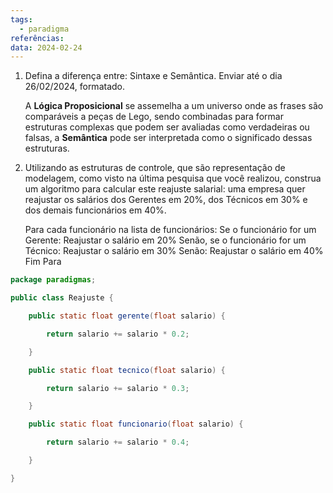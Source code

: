 ```yaml
---
tags:
  - paradigma
referências: 
data: 2024-02-24
---
```

1) Defina a diferença entre: Sintaxe e Semântica. Enviar até o dia 26/02/2024, formatado.

	A **Lógica Proposicional** se assemelha a um universo onde as frases são comparáveis a peças de Lego, sendo combinadas para formar estruturas complexas que podem ser avaliadas como verdadeiras ou falsas, a **Semântica** pode ser interpretada como o significado dessas estruturas.

2) Utilizando as estruturas de controle, que são representação de modelagem, como visto
na última pesquisa que você realizou, construa um algoritmo para calcular este reajuste
salarial: uma empresa quer reajustar os salários dos Gerentes em 20%, dos Técnicos em
30% e dos demais funcionários em 40%.

	Para cada funcionário na lista de funcionários:
    Se o funcionário for um Gerente:
        Reajustar o salário em 20%
    Senão, se o funcionário for um Técnico:
        Reajustar o salário em 30%
    Senão:
        Reajustar o salário em 40%
	Fim Para

``` Java
package paradigmas;

public class Reajuste {

    public static float gerente(float salario) {

        return salario += salario * 0.2;

    }

    public static float tecnico(float salario) {

        return salario += salario * 0.3;

    }

    public static float funcionario(float salario) {

        return salario += salario * 0.4;

    }

}
```